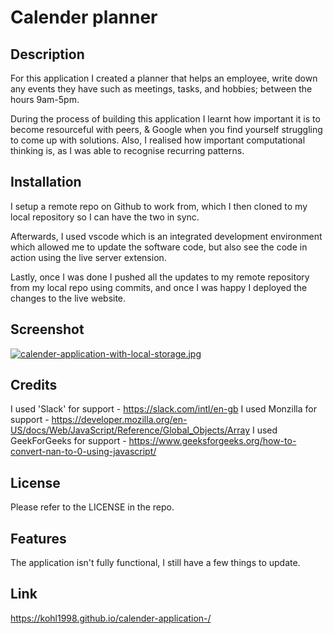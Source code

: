 # Calender planner

## Description

For this application I created a planner that helps an employee, write down any events they have such as meetings, tasks, and hobbies; between the hours 9am-5pm. 

During the process of building this application I learnt how important it is to become resourceful with peers, & Google when you find yourself struggling to come up with solutions. Also, I realised how important computational thinking is, as I was able to recognise recurring patterns. 

## Installation

I setup a remote repo on Github to work from, which I then cloned to my local repository so I can have the two in sync. 

Afterwards, I used vscode which is an integrated development environment which allowed me to update the software code, but also see the code in action using the live server extension. 

Lastly, once I was done I pushed all the updates to my remote repository from my local repo using commits, and once I was happy I deployed the changes to the live website.

## Screenshot

[![calender-application-with-local-storage.jpg](https://i.postimg.cc/SKVDqWS6/calender-application-with-local-storage.jpg)](https://postimg.cc/DWJqP4b0)

## Credits

I used 'Slack' for support - https://slack.com/intl/en-gb
I used Monzilla for support - https://developer.mozilla.org/en-US/docs/Web/JavaScript/Reference/Global_Objects/Array
I used GeekForGeeks for support - https://www.geeksforgeeks.org/how-to-convert-nan-to-0-using-javascript/

## License

Please refer to the LICENSE in the repo.

## Features

The application isn't fully functional, I still have a few things to update. 

## Link

https://kohl1998.github.io/calender-application-/
